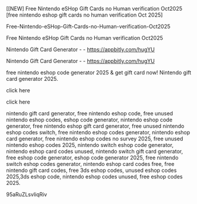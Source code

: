 [[NEW] Free Nintendo eSHop Gift Cards no Human verification Oct2025 [free nintendo eshop gift cards no human verification Oct 2025]

Free-Nintendo-eSHop-Gift-Cards-no-Human-verification-Oct2025

Free Nintendo eSHop Gift Cards no Human verification Oct2025

Nintendo Gift Card Generator - - https://appbitly.com/hugYU

Nintendo Gift Card Generator - - https://appbitly.com/hugYU

free nintendo eshop code generator 2025 & get gift card now! Nintendo gift card generator 2025.

click here

click here

nintendo gift card generator, free nintendo eshop code, free unused nintendo eshop codes, eshop code generator, nintendo eshop code generator, free nintendo eshop gift card generator, free unused nintendo eshop codes switch, free nintendo eshop codes generator, nintendo eshop card generator, free nintendo eshop codes no survey 2025, free unused nintendo eshop codes 2025, nintendo switch eshop code generator, nintendo eshop card codes unused, nintendo switch gift card generator, free eshop code generator, eshop code generator 2025, free nintendo switch eshop codes generator, nintendo eshop card codes free, free nintendo gift card codes, free 3ds eshop codes, unused eshop codes 2025,3ds eshop code, nintendo eshop codes unused, free eshop codes 2025.

95aRuZLsvliqRiv


